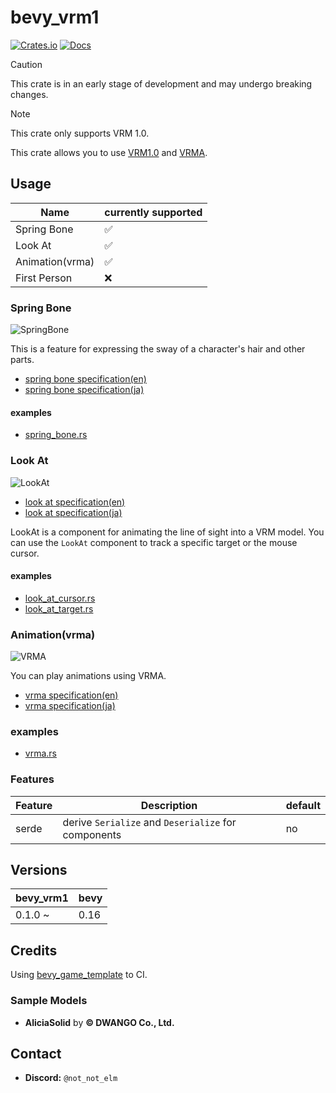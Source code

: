 # bevy_vrm1

[![Crates.io](https://img.shields.io/crates/v/bevy_vrm1.svg)](https://crates.io/crates/bevy_vrm1)
[![Docs](https://docs.rs/bevy_vrm1/badge.svg)](https://docs.rs/bevy_vrm1/latest/bevy_vrm1/)

> [!CAUTION]
> This crate is in an early stage of development and may undergo breaking changes.

> [!NOTE]
> This crate only supports VRM 1.0.

This crate allows you to use [VRM1.0](https://vrm.dev/en/vrm/vrm_about/) and [VRMA](https://vrm.dev/en/vrma/).

## Usage

| Name            | currently supported |
|-----------------|---------------------|
| Spring Bone     | ✅                   |
| Look At         | ✅                   |
| Animation(vrma) | ✅                   |
| First Person    | ❌                   |

### Spring Bone

![SpringBone](./docs/spring_bone.gif)

This is a feature for expressing the sway of a character's hair and other parts.

- [spring bone specification(en)](https://github.com/vrm-c/vrm-specification/blob/master/specification/VRMC_springBone-1.0/README.md)
- [spring bone specification(ja)](https://github.com/vrm-c/vrm-specification/blob/master/specification/VRMC_springBone-1.0/README.ja.md)

#### examples

- [spring_bone.rs](./examples/spring_bone.rs)

### Look At

![LookAt](./docs/look_at.gif)

- [look at specification(en)](https://github.com/vrm-c/vrm-specification/blob/master/specification/VRMC_vrm-1.0/lookAt.md)
- [look at specification(ja)](https://github.com/vrm-c/vrm-specification/blob/master/specification/VRMC_vrm-1.0/lookAt.ja.md)

LookAt is a component for animating the line of sight into a VRM model.
You can use the `LookAt` component to track a specific target or the mouse cursor.

#### examples

- [look_at_cursor.rs](./examples/look_at_cursor.rs)
- [look_at_target.rs](./examples/look_at_target.rs)

### Animation(vrma)

![VRMA](./docs/vrma.gif)

You can play animations using VRMA.

- [vrma specification(en)](https://github.com/vrm-c/vrm-specification/blob/master/specification/VRMC_vrm_animation-1.0/README.md)
- [vrma specification(ja)](https://github.com/vrm-c/vrm-specification/blob/master/specification/VRMC_vrm_animation-1.0/README.ja.md)

### examples

- [vrma.rs](./examples/vrma.rs)

### Features

| Feature | Description                                         | default |
|---------|-----------------------------------------------------|---------|
| serde   | derive `Serialize` and `Deserialize` for components | no      |

## Versions

| bevy_vrm1 | bevy   |
|-----------|--------|
| 0.1.0 ~   | 0.16   |

## Credits

Using [bevy_game_template](https://github.com/NiklasEi/bevy_game_template) to CI.

### Sample Models

- **AliciaSolid** by **© DWANGO Co., Ltd.**

## Contact

- **Discord:** `@not_not_elm`